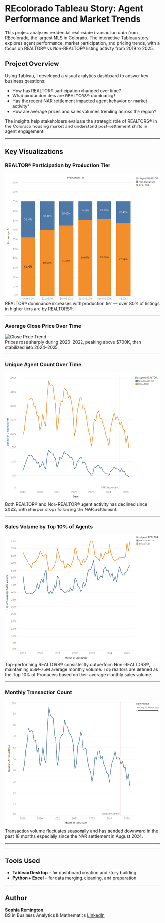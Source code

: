 # REcolorado Tableau Story: Agent Performance and Market Trends

This project analyzes residential real estate transaction data from REcolorado, the largest MLS in Colorado. The interactive Tableau story explores agent performance, market participation, and pricing trends, with a focus on REALTOR® vs Non-REALTOR® listing activity from 2019 to 2025.

## Project Overview

Using Tableau, I developed a visual analytics dashboard to answer key business questions:

- How has REALTOR® participation changed over time?
- What production tiers are REALTORS® dominating?
- Has the recent NAR settlement impacted agent behavior or market activity?
- How are average prices and sales volumes trending across the region?

The insights help stakeholders evaluate the strategic role of REALTORS® in the Colorado housing market and understand post-settlement shifts in agent engagement.

---

## Key Visualizations

### REALTOR® Participation by Production Tier
![Production Tier Breakdown](percentage.png.png)  
REALTOR® dominance increases with production tier — over 80% of listings in higher tiers are by REALTORS®.

---

### Average Close Price Over Time
![Close Price Trend](closeprice.png)  
Prices rose sharply during 2020–2022, peaking above $700K, then stabilized into 2024–2025.

---

### Unique Agent Count Over Time
![Agent Count](agentcount.png.png)  
Both REALTOR® and Non-REALTOR® agent activity has declined since 2022, with sharper drops following the NAR settlement.

---

### Sales Volume by Top 10% of Agents
![Top Sales Volume](topsales.png.png)  
Top-performing REALTORS® consistently outperform Non-REALTORS®, maintaining $65M–$75M average monthly volume. Top realtors are defined as the Top 10% of Producers based on their average monthly sales volume.

---

### Monthly Transaction Count
![Monthly Transactions](transactions.png.png)  
Transaction volume fluctuates seasonally and has trended downward in the past 18 months especially since the NAR settlement in August 2024.

---

---

## Tools Used
- **Tableau Desktop** – for dashboard creation and story building  
- **Python + Excel** – for data merging, cleaning, and preparation

---

## Author
**Sophia Remington**  
BS in Business Analytics & Mathematics 
[LinkedIn](https://linkedin.com/in/sophiaremington) 

